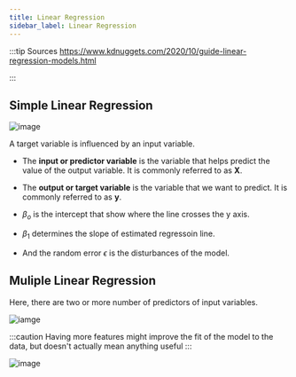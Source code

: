 ```yaml
---
title: Linear Regression
sidebar_label: Linear Regression
---
```


:::tip Sources
https://www.kdnuggets.com/2020/10/guide-linear-regression-models.html

:::

## Simple Linear Regression
![image](https://miro.medium.com/max/507/1*zGkbD-yIkANDwn4i19VYdg.png)

A target variable is influenced by an input variable.

- The **input or predictor variable** is the variable that helps predict the value of the output variable. It is commonly referred to as **X**.

- The **output or target variable** is the variable that we want to predict. It is commonly referred to as **y**.

- $\beta_o$ is the intercept that show where the line crosses the y axis.

- $\beta_1$ determines the slope of estimated regressoin line.
- And the random error $\epsilon$ is the disturbances of the model.

## Muliple Linear Regression
Here, there are two or more number of predictors of input variables.

![iamge](https://miro.medium.com/max/414/1*Ko7YDmTa_TctiL2Fkm-kGQ.png)

:::caution
Having more features might improve the fit of the model to the data, but doesn't actually mean anything useful
:::

![image](https://miro.medium.com/max/648/0*NrINywH3bS8-po_T.gif)
